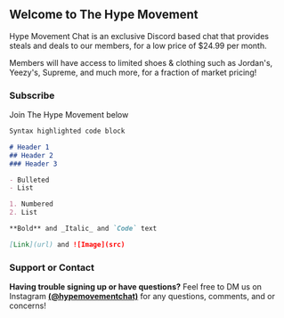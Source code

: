 ## Welcome to The Hype Movement

Hype Movement Chat is an exclusive Discord based chat that provides steals and deals to our members, for a low price of $24.99 per month.  

Members will have access to limited shoes & clothing such as Jordan's, Yeezy's, Supreme, and much more, for a fraction of market pricing!

### Subscribe

Join The Hype Movement below

```markdown
Syntax highlighted code block

# Header 1
## Header 2
### Header 3

- Bulleted
- List

1. Numbered
2. List

**Bold** and _Italic_ and `Code` text

[Link](url) and ![Image](src)
```
### Support or Contact

**Having trouble signing up or have questions?**
Feel free to DM us on Instagram **[(@hypemovementchat)](https://www.instagram.com/hypemovementchat/)** for any questions, comments, and or concerns!
